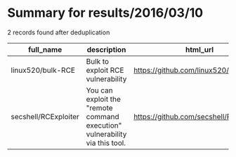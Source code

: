 
# Summary for results/2016/03/10
    
2 records found after deduplication

| full_name | description | html_url | matched_list | matched_count | pushed_at | size | stargazers_count | language | forks_count |
|----------------------|-----------------------------------------------------------------------------|-----------------------------------------|--------------------|-----------------|---------------------------|--------|--------------------|------------|---------------|
| linux520/bulk-RCE | Bulk to exploit RCE vulnerability | https://github.com/linux520/bulk-RCE | ['exploit', 'rce'] | 2 | 2016-03-10 05:21:08+00:00 | 0 | 0 | nan | 0 |
| secshell/RCExploiter | You can exploit the "remote command execution" vulnerability via this tool. | https://github.com/secshell/RCExploiter | ['exploit', 'rce'] | 2 | 2016-03-10 05:19:41+00:00 | 0 | 0 | nan | 0 |
